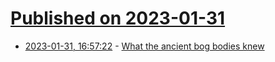 # [Published on 2023-01-31](index.md)

* [2023-01-31, 16:57:22](https://news.ycombinator.com/item?id=34597680) - [What the ancient bog bodies knew](https://www.nytimes.com/2023/01/30/science/archaeology-bogs-mummies.html)
